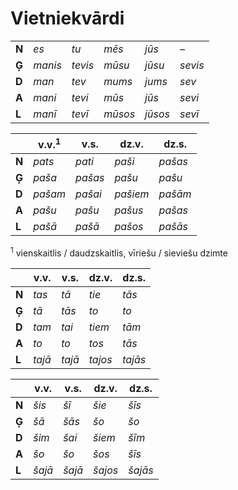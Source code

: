 Vietniekvārdi
=============

|       |         |         |         |         |         |
| ---   | ---     | ---     | ---     | ---     | ---     |
| **N** | *es*    | *tu*    | *mēs*   | *jūs*   | –       |
| **Ģ** | *manis* | *tevis* | *mūsu*  | *jūsu*  | *sevis* |
| **D** | *man*   | *tev*   | *mums*  | *jums*  | *sev*   |
| **A** | *mani*  | *tevi*  | *mūs*   | *jūs*   | *sevi*  |
| **L** | *manī*  | *tevī*  | *mūsos* | *jūsos* | *sevī*  |

|       | v.v.<sup>1</sup> | v.s.    | dz.v.    | dz.s.   |
| ---   | ---              | ---     | ---      | ---     |
| **N** | *pats*           | *pati*  | *paši*   | *pašas* |
| **Ģ** | *paša*           | *pašas* | *pašu*   | *pašu*  |
| **D** | *pašam*          | *pašai* | *pašiem* | *pašām* |
| **A** | *pašu*           | *pašu*  | *pašus*  | *pašas* |
| **L** | *pašā*           | *pašā*  | *pašos*  | *pašās* |

<sup>1</sup> vienskaitlis / daudzskaitlis, vīriešu / sieviešu dzimte

|       | v.v.   | v.s.   | dz.v.   | dz.s.   |
| ---   | ---    | ---    | ---     | ---     |
| **N** | *tas*  | *tā*   | *tie*   | *tās*   |
| **Ģ** | *tā*   | *tās*  | *to*    | *to*    |
| **D** | *tam*  | *tai*  | *tiem*  | *tām*   |
| **A** | *to*   | *to*   | *tos*   | *tās*   |
| **L** | *tajā* | *tajā* | *tajos* | *tajās* |

|       | v.v.   | v.s.   | dz.v.   | dz.s.   |
| ---   | ---    | ---    | ---     | ---     |
| **N** | *šis*  | *šī*   | *šie*   | *šīs*   |
| **Ģ** | *šā*   | *šās*  | *šo*    | *šo*    |
| **D** | *šim*  | *šai*  | *šiem*  | *šīm*   |
| **A** | *šo*   | *šo*   | *šos*   | *šīs*   |
| **L** | *šajā* | *šajā* | *šajos* | *šajās* |
